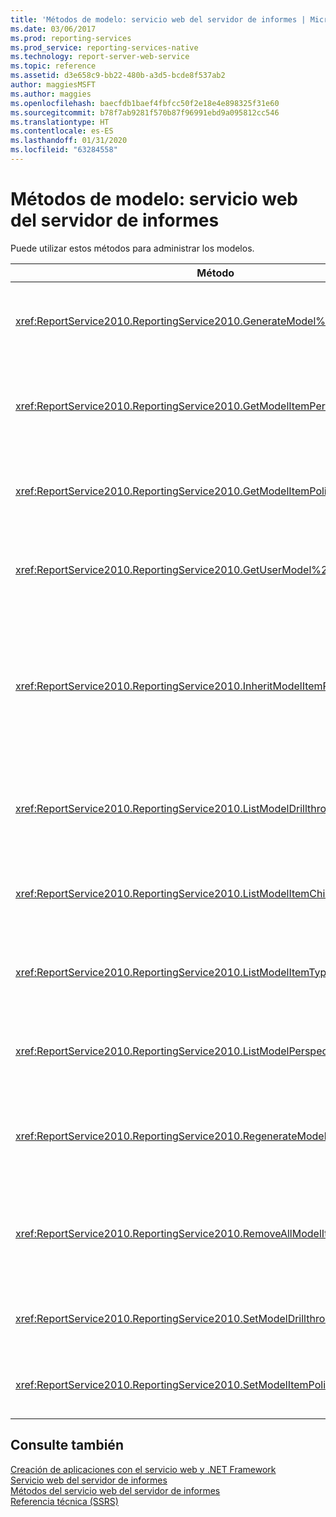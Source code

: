 ```yaml
---
title: 'Métodos de modelo: servicio web del servidor de informes | Microsoft Docs'
ms.date: 03/06/2017
ms.prod: reporting-services
ms.prod_service: reporting-services-native
ms.technology: report-server-web-service
ms.topic: reference
ms.assetid: d3e658c9-bb22-480b-a3d5-bcde8f537ab2
author: maggiesMSFT
ms.author: maggies
ms.openlocfilehash: baecfdb1baef4fbfcc50f2e18e4e898325f31e60
ms.sourcegitcommit: b78f7ab9281f570b87f96991ebd9a095812cc546
ms.translationtype: HT
ms.contentlocale: es-ES
ms.lasthandoff: 01/31/2020
ms.locfileid: "63284558"
---
```

# <a name="model-methods---report-server-web-service"></a>Métodos de modelo: servicio web del servidor de informes
  Puede utilizar estos métodos para administrar los modelos.  
  
|Método|Acción|  
|------------|------------|  
|<xref:ReportService2010.ReportingService2010.GenerateModel%2A>|Genera un modelo predeterminado encima de un origen de datos compartido.|  
|<xref:ReportService2010.ReportingService2010.GetModelItemPermissions%2A>|Recupera los permisos de usuario que están asociados al elemento de modelo.|  
|<xref:ReportService2010.ReportingService2010.GetModelItemPolicies%2A>|Recupera las directivas que están asociadas a un elemento de modelo.|  
|<xref:ReportService2010.ReportingService2010.GetUserModel%2A>|Devuelve la parte semántica de un modelo para el usuario actual.|  
|<xref:ReportService2010.ReportingService2010.InheritModelItemParentSecurity%2A>|Elimina las directivas que están asociadas a un elemento de modelo y hace que el elemento de modelo herede las directivas de su elemento primario.|  
|<xref:ReportService2010.ReportingService2010.ListModelDrillthroughReports%2A>|Enumera los informes detallados que están asociados a una entidad en un modelo.|  
|<xref:ReportService2010.ReportingService2010.ListModelItemChildren%2A>|Devuelve una matriz de elementos secundarios del elemento de modelo.|  
|<xref:ReportService2010.ReportingService2010.ListModelItemTypes%2A>|Devuelve una lista de los tipos de elemento de modelo admitidos.|  
|<xref:ReportService2010.ReportingService2010.ListModelPerspectives%2A>|Enumera los modelos y perspectivas que están disponibles para el usuario.|  
|<xref:ReportService2010.ReportingService2010.RegenerateModel%2A>|Actualiza un modelo existente según los cambios del esquema del origen de datos.|  
|<xref:ReportService2010.ReportingService2010.RemoveAllModelItemPolicies%2A>|Elimina todas las directivas que están asociadas a los elementos de modelo en el modelo especificado.|  
|<xref:ReportService2010.ReportingService2010.SetModelDrillthroughReports%2A>|Asocia un conjunto de informes detallados junto con un modelo.|  
|<xref:ReportService2010.ReportingService2010.SetModelItemPolicies%2A>|Establece las directivas de seguridad en un elemento de modelo.|  
  
## <a name="see-also"></a>Consulte también  
 [Creación de aplicaciones con el servicio web y .NET Framework](../../../reporting-services/report-server-web-service/net-framework/building-applications-using-the-web-service-and-the-net-framework.md)   
 [Servicio web del servidor de informes](../../../reporting-services/report-server-web-service/report-server-web-service.md)   
 [Métodos del servicio web del servidor de informes](../../../reporting-services/report-server-web-service/methods/report-server-web-service-methods.md)   
 [Referencia técnica &#40;SSRS&#41;](../../../reporting-services/technical-reference-ssrs.md)  
  
  
